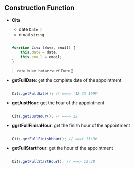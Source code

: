 ## Construction Function

- **Cita**
    + date `Date()`
    + email `string`

    ```Javascript

    function Cita (date, email) {
        this.date = date,
        this.email = email;
    }

    ```
> date is an instance of Date()  

- **getFullDate**: get the complete date of the appointment

    ```javascript

    Cita.getFullDate(); // ===> '12 23 1999'

    ```

- **getJustHour**: get the hour of the appointment

    ```javascript

    Cita.getJustHour(); // ===> 12

    ```

- **ggetFullFinishHour**: get the finish hour of the appointment

    ```javascript

    Cita.getFullFinishHour(); // ===> 13:30

    ```

- **getFullStartHour**: get the hour of the appointment

    ```javascript

    Cita.getFullStartHour(); // ===> 12:30

    ```
